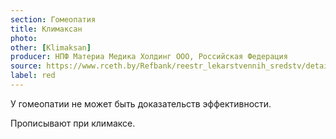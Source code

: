 ```yaml
---
section: Гомеопатия
title: Климаксан
photo:
other: [Klimaksan]
producer: НПФ Материа Медика Холдинг ООО, Российская Федерация
source: https://www.rceth.by/Refbank/reestr_lekarstvennih_sredstv/details/6542_03_08_13_18
label: red
---
```


У гомеопатии не может быть доказательств эффективности.

Прописывают при климаксе.

